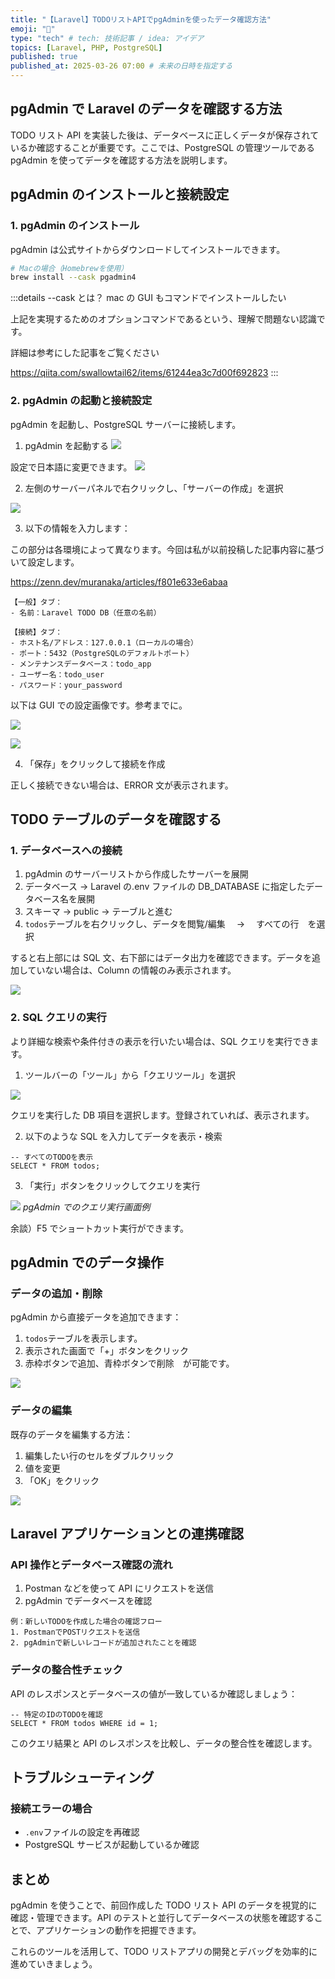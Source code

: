 ```yaml
---
title: "【Laravel】TODOリストAPIでpgAdminを使ったデータ確認方法"
emoji: "🌟"
type: "tech" # tech: 技術記事 / idea: アイデア
topics: [Laravel, PHP, PostgreSQL]
published: true
published_at: 2025-03-26 07:00 # 未来の日時を指定する
---
```


## pgAdmin で Laravel のデータを確認する方法

TODO リスト API を実装した後は、データベースに正しくデータが保存されているか確認することが重要です。ここでは、PostgreSQL の管理ツールである pgAdmin を使ってデータを確認する方法を説明します。

## pgAdmin のインストールと接続設定

### 1. pgAdmin のインストール

pgAdmin は公式サイトからダウンロードしてインストールできます。

```bash
# Macの場合（Homebrewを使用）
brew install --cask pgadmin4
```

:::details --cask とは？
mac の GUI もコマンドでインストールしたい

上記を実現するためのオプションコマンドであるという、理解で問題ない認識です。

詳細は参考にした記事をご覧ください

https://qiita.com/swallowtail62/items/61244ea3c7d00f692823
:::

### 2. pgAdmin の起動と接続設定

pgAdmin を起動し、PostgreSQL サーバーに接続します。

1. pgAdmin を起動する
   ![](/images/3f8f68af75d5d0/2025-03-12-12-49-07.png)

設定で日本語に変更できます。
![](/images/3f8f68af75d5d0/2025-03-12-12-50-04.png)

2. 左側のサーバーパネルで右クリックし、「サーバーの作成」を選択

![](/images/3f8f68af75d5d0/2025-03-12-12-51-31.png)

3. 以下の情報を入力します：

この部分は各環境によって異なります。今回は私が以前投稿した記事内容に基づいて設定します。

https://zenn.dev/muranaka/articles/f801e633e6abaa

```
【一般】タブ：
- 名前：Laravel TODO DB（任意の名前）

【接続】タブ：
- ホスト名/アドレス：127.0.0.1（ローカルの場合）
- ポート：5432（PostgreSQLのデフォルトポート）
- メンテナンスデータベース：todo_app
- ユーザー名：todo_user
- パスワード：your_password
```

以下は GUI での設定画像です。参考までに。

![](/images/3f8f68af75d5d0/2025-03-12-12-54-03.png)

![](/images/3f8f68af75d5d0/2025-03-12-12-54-25.png)

4. 「保存」をクリックして接続を作成

正しく接続できない場合は、ERROR 文が表示されます。

## TODO テーブルのデータを確認する

### 1. データベースへの接続

1. pgAdmin のサーバーリストから作成したサーバーを展開
2. データベース → Laravel の.env ファイルの DB_DATABASE に指定したデータベース名を展開
3. スキーマ → public → テーブルと進む
4. `todos`テーブルを右クリックし、データを閲覧/編集　 → 　すべての行　を選択

すると右上部には SQL 文、右下部にはデータ出力を確認できます。データを追加していない場合は、Column の情報のみ表示されます。

![](/images/3f8f68af75d5d0/2025-03-12-12-58-55.png)

### 2. SQL クエリの実行

より詳細な検索や条件付きの表示を行いたい場合は、SQL クエリを実行できます。

1. ツールバーの「ツール」から「クエリツール」を選択

![](/images/3f8f68af75d5d0/2025-03-12-13-01-19.png)

クエリを実行した DB 項目を選択します。登録されていれば、表示されます。

2. 以下のような SQL を入力してデータを表示・検索

```sql:例
-- すべてのTODOを表示
SELECT * FROM todos;
```

3. 「実行」ボタンをクリックしてクエリを実行

![](/images/3f8f68af75d5d0/2025-03-12-13-02-46.png)
_pgAdmin でのクエリ実行画面例_

余談）F5 でショートカット実行ができます。

## pgAdmin でのデータ操作

### データの追加・削除

pgAdmin から直接データを追加できます：

1. `todos`テーブルを表示します。
2. 表示された画面で「+」ボタンをクリック
3. 赤枠ボタンで追加、青枠ボタンで削除　が可能です。

![](/images/3f8f68af75d5d0/2025-03-12-13-06-28.png)

### データの編集

既存のデータを編集する方法：

1. 編集したい行のセルをダブルクリック
2. 値を変更
3. 「OK」をクリック

![](/images/3f8f68af75d5d0/2025-03-12-13-07-22.png)

## Laravel アプリケーションとの連携確認

### API 操作とデータベース確認の流れ

1. Postman などを使って API にリクエストを送信
2. pgAdmin でデータベースを確認

```
例：新しいTODOを作成した場合の確認フロー
1. PostmanでPOSTリクエストを送信
2. pgAdminで新しいレコードが追加されたことを確認
```

### データの整合性チェック

API のレスポンスとデータベースの値が一致しているか確認しましょう：

```sql:例
-- 特定のIDのTODOを確認
SELECT * FROM todos WHERE id = 1;
```

このクエリ結果と API のレスポンスを比較し、データの整合性を確認します。

## トラブルシューティング

### 接続エラーの場合

- `.env`ファイルの設定を再確認
- PostgreSQL サービスが起動しているか確認

## まとめ

pgAdmin を使うことで、前回作成した TODO リスト API のデータを視覚的に確認・管理できます。API のテストと並行してデータベースの状態を確認することで、アプリケーションの動作を把握できます。

これらのツールを活用して、TODO リストアプリの開発とデバッグを効率的に進めていきましょう。
